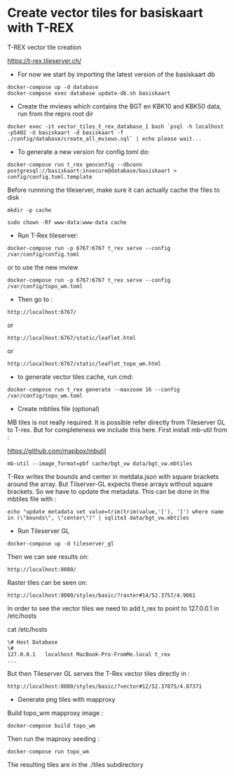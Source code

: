 # Create vector tiles for basiskaart with T-REX

T-REX vector tile creation

https://t-rex.tileserver.ch/

- For now we start by importing the latest version of the basiskaart db 

`docker-compose up -d database`  
`docker-compose exec database update-db.sh basiskaart`

- Create the mviews which contains the BGT en KBK10 and KBK50 data, run from the repro root dir

``docker exec -it vector_tiles_t_rex_database_1 bash `psql -h localhost -p5402 -U basiskaart -d basiskaart -f ./config/database/create_all_mviews.sql` | echo please wait...``

- To generate a new version for config.toml do:

`docker-compose run t_rex genconfig --dbconn postgresql://basiskaart:insecure@database/basiskaart > config/config.toml.template`

Before runnning the tileserver, make sure it can actually cache the files to disk

`mkdir -p cache`

`sudo chown -Rf www-data:www-data cache`

- Run T-Rex tileserver:

`docker-compose run -p 6767:6767 t_rex serve --config  /var/config/config.toml`

or to use the new mview

`docker-compose run -p 6767:6767 t_rex serve --config  /var/config/topo_wm.toml` 

- Then go to :
 
 `http://localhost:6767/`
 
 or 
 
 
 `http://localhost:6767/static/leaflet.html`
 
 or
 
 `http://localhost:6767/static/leaflet_topo_wm.html`
 

 - to generate vector tiles cache, run cmd:

`docker-compose run t_rex generate --maxzoom 16 --config  /var/config/topo_wm.toml`
  
 - Create mbtiles file  (optional)

MB tiles is not really required. It is possible refer directly from Tileserver GL to T-rex.
But for completeness we include this here. First install mb-util from :

https://github.com/mapbox/mbutil

`mb-util --image_format=pbf cache/bgt_vw data/bgt_vw.mbtiles`

T-Rex writes the bounds and center in metdata.json with square brackets  around the array. 
But Tilserver-GL expects these arrays without square brackets. So we have to opdate the metadata.
This can be done in the mbtiles file with : 

`echo "update metadata set value=trim(trim(value,'['), ']') where name in (\"bounds\", \"center\")" | sqlite3 data/bgt_vw.mbtiles
`

- Run Tileserver GL 

`docker-compose up -d tileserver_gl`

Then we can see results on:

`http://localhost:8080/`

Raster tiles can be seen on:

`http://localhost:8080/styles/basic/?raster#14/52.3757/4.9061`

In order to see the vector tiles we need to add t_rex to point to 127.0.0.1  in /etc/hosts

cat /etc/hosts

```\#
\# Host Database
\#
127.0.0.1	localhost MacBook-Pro-FromMe.local t_rex
...
```

But then Tileserver GL serves the T-Rex vector tiles directly in :

`http://localhost:8080/styles/basic/?vector#12/52.37875/4.87371`

- Generate png tiles with mapproxy

Build topo_wm mapproxy image :

`docker-compose build topo_wm`

Then run the maproxy seeding :

`docker-compose run topo_wm`

The resulting tiles are in the ./tiles subdirectory
